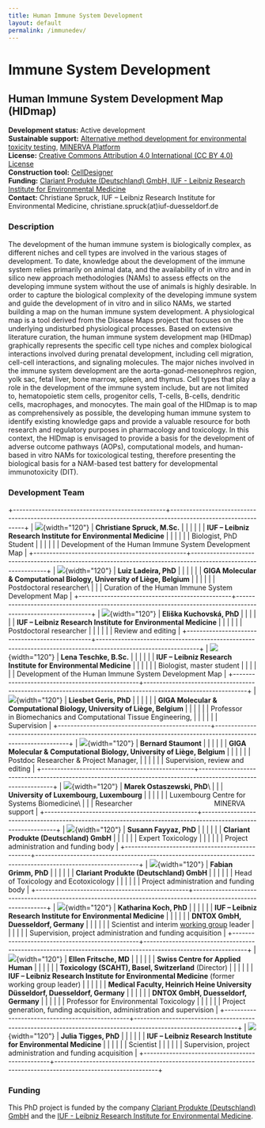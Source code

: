 ```yaml
---
title: Human Immune System Development
layout: default
permalink: /immunedev/
---
```


# Immune System Development

## Human Immune System Development Map (HIDmap)

**Development status:** Active development\
**Sustainable support:** [Alternative method development for environmental toxicity testing](https://iuf-duesseldorf.de/forschung/arbeitsgruppen/ag-koch/), [MINERVA Platform](https://minerva.pages.uni.lu/)\
**License:** [Creative Commons Attribution 4.0 International (CC BY 4.0) License](https://creativecommons.org/licenses/by/4.0/)\
**Construction tool:** [CellDesigner](https://www.celldesigner.org/)\
**Funding:** [Clariant Produkte (Deutschland) GmbH, IUF - Leibniz Research Institute for Environmental Medicine](https://www.clariant.com/de/Corporate)\
**Contact:** Christiane Spruck, IUF – Leibniz Research Institute for Environmental Medicine, christiane.spruck(at)iuf-duesseldorf.de

### Description

The development of the human immune system is biologically complex, as different niches and cell types are involved in the various stages of development. To date, knowledge about the development of the immune system relies primarily on animal data, and the availability of in vitro and in silico new approach methodologies (NAMs) to assess effects on the developing immune system without the use of animals is highly desirable. In order to capture the biological complexity of the developing immune system and guide the development of in vitro and in silico NAMs, we started building a map on the human immune system development. A physiological map is a tool derived from the Disease Maps project that focuses on the underlying undisturbed physiological processes. Based on extensive literature curation, the human immune system development map (HIDmap) graphically represents the specific cell type niches and complex biological interactions involved during prenatal development, including cell migration, cell-cell interactions, and signaling molecules. The major niches involved in the immune system development are the aorta-gonad-mesonephros region, yolk sac, fetal liver, bone marrow, spleen, and thymus. Cell types that play a role in the development of the immune system include, but are not limited to, hematopoietic stem cells, progenitor cells, T-cells, B-cells, dendritic cells, macrophages, and monocytes. The main goal of the HIDmap is to map as comprehensively as possible, the developing human immune system to identify existing knowledge gaps and provide a valuable resource for both research and regulatory purposes in pharmacology and toxicology. In this context, the HIDmap is envisaged to provide a basis for the development of adverse outcome pathways (AOPs), computational models, and human-based in vitro NAMs for toxicological testing, therefore presenting the biological basis for a NAM-based test battery for developmental immunotoxicity (DIT).

### **Development Team**

+------------------------------------------------+--------------------------------------------------------------------------------------------------------------+
| ![](images/ChristianeSpruck.jpg){width="120"}  | **Christiane Spruck, M.Sc.**                                                                                 |
|                                                |                                                                                                              |
|                                                | **IUF – Leibniz Research Institute for Environmental Medicine**                                              |
|                                                |                                                                                                              |
|                                                | Biologist, PhD Student                                                                                       |
|                                                |                                                                                                              |
|                                                | Development of the Human Immune System Development Map                                                       |
+------------------------------------------------+--------------------------------------------------------------------------------------------------------------+
| ![](images/LuizLadeira.jpg){width="120"}       | **Luiz Ladeira, PhD**                                                                                        |
|                                                |                                                                                                              |
|                                                | **GIGA Molecular & Computational Biology, University of Liège, Belgium**                                     |
|                                                |                                                                                                              |
|                                                | Postdoctoral researcher\                                                                                     |
|                                                | Curation of the Human Immune System Development Map                                                          |
+------------------------------------------------+--------------------------------------------------------------------------------------------------------------+
| ![](images/EliskaKuchovska.jpg){width="120"}   | **Eliška Kuchovská, PhD**                                                                                    |
|                                                |                                                                                                              |
|                                                | **IUF – Leibniz Research Institute for Environmental Medicine**                                              |
|                                                |                                                                                                              |
|                                                | Postdoctoral researcher                                                                                      |
|                                                |                                                                                                              |
|                                                | Review and editing                                                                                           |
+------------------------------------------------+--------------------------------------------------------------------------------------------------------------+
| ![](images/LenaTeschke.jpg){width="120"}       | **Lena Teschke, B.Sc.**                                                                                      |
|                                                |                                                                                                              |
|                                                | **IUF – Leibniz Research Institute for Environmental Medicine**                                              |
|                                                |                                                                                                              |
|                                                | Biologist, master student                                                                                    |
|                                                |                                                                                                              |
|                                                | Development of the Human Immune System Development Map                                                       |
+------------------------------------------------+--------------------------------------------------------------------------------------------------------------+
| ![](images/LiesbetGeris.jpg){width="120"}      | **Liesbet Geris, PhD**                                                                                       |
|                                                |                                                                                                              |
|                                                | **GIGA Molecular & Computational Biology, University of Liège, Belgium**                                     |
|                                                |                                                                                                              |
|                                                | Professor in Biomechanics and Computational Tissue Engineering,                                              |
|                                                |                                                                                                              |
|                                                | Supervision                                                                                                  |
+------------------------------------------------+--------------------------------------------------------------------------------------------------------------+
| ![](images/BernardStaumont.jpg){width="120"}   | **Bernard Staumont**                                                                                         |
|                                                |                                                                                                              |
|                                                | **GIGA Molecular & Computational Biology, University of Liège, Belgium**                                     |
|                                                |                                                                                                              |
|                                                | Postdoc Researcher & Project Manager,                                                                        |
|                                                |                                                                                                              |
|                                                | Supervision, review and editing                                                                              |
+------------------------------------------------+--------------------------------------------------------------------------------------------------------------+
| ![](images/MarekOstaszewski1.jpg){width="120"} | **Marek Ostaszewski, PhD**\                                                                                  |
|                                                | **University of Luxembourg, Luxembourg**                                                                     |
|                                                |                                                                                                              |
|                                                | Luxembourg Centre for Systems Biomedicine\                                                                   |
|                                                | Researcher                                          MINERVA support                                          |
+------------------------------------------------+--------------------------------------------------------------------------------------------------------------+
| ![](images/SusannFayyaz.jpg){width="120"}      | **Susann Fayyaz, PhD**                                                                                       |
|                                                |                                                                                                              |
|                                                | **Clariant Produkte (Deutschland) GmbH**                                                                     |
|                                                |                                                                                                              |
|                                                | Expert Toxicology                                                                                            |
|                                                |                                                                                                              |
|                                                | Project administration and funding body                                                                      |
+------------------------------------------------+--------------------------------------------------------------------------------------------------------------+
| ![](images/FabianGrimm.jpg){width="120"}       | **Fabian Grimm, PhD**                                                                                        |
|                                                |                                                                                                              |
|                                                | **Clariant Produkte (Deutschland) GmbH**                                                                     |
|                                                |                                                                                                              |
|                                                | Head of Toxicology and Ecotoxicology                                                                         |
|                                                |                                                                                                              |
|                                                | Project administration and funding body                                                                      |
+------------------------------------------------+--------------------------------------------------------------------------------------------------------------+
| ![](images/KatharinaKoch.jpg){width="120"}     | **Katharina Koch, PhD**                                                                                      |
|                                                |                                                                                                              |
|                                                | **IUF – Leibniz Research Institute for Environmental Medicine**                                              |
|                                                |                                                                                                              |
|                                                | **DNTOX GmbH, Duesseldorf, Germany**                                                                         |
|                                                |                                                                                                              |
|                                                | Scientist and interim [working group](https://iuf-duesseldorf.de/en/research/working-groups/wg-koch/) leader |
|                                                |                                                                                                              |
|                                                | Supervision, project administration and funding acquisition                                                  |
+------------------------------------------------+--------------------------------------------------------------------------------------------------------------+
| ![](images/EllenFritsche.jpg){width="120"}     | **Ellen Fritsche, MD**                                                                                       |
|                                                |                                                                                                              |
|                                                | **Swiss Centre for Applied Human**                                                                           |
|                                                |                                                                                                              |
|                                                | **Toxicology (SCAHT), Basel, Switzerland** (Director)                                                        |
|                                                |                                                                                                              |
|                                                | **IUF – Leibniz Research Institute for Environmental Medicine** (former working group leader)                |
|                                                |                                                                                                              |
|                                                | **Medical Faculty, Heinrich Heine University Düsseldorf, Duesseldorf, Germany**                              |
|                                                |                                                                                                              |
|                                                | **DNTOX GmbH, Duesseldorf, Germany**                                                                         |
|                                                |                                                                                                              |
|                                                | Professor for Environmental Toxicology                                                                       |
|                                                |                                                                                                              |
|                                                | Project generation, funding acquisition, administration and supervision                                      |
+------------------------------------------------+--------------------------------------------------------------------------------------------------------------+
| ![](images/JuliaTigges.jpg){width="120"}       | **Julia Tigges, PhD**                                                                                        |
|                                                |                                                                                                              |
|                                                | **IUF – Leibniz Research Institute for Environmental Medicine**                                              |
|                                                |                                                                                                              |
|                                                | Scientist                                                                                                    |
|                                                |                                                                                                              |
|                                                | Supervision, project administration and funding acquisition                                                  |
+------------------------------------------------+--------------------------------------------------------------------------------------------------------------+

### Funding

This PhD project is funded by the company [Clariant Produkte (Deutschland) GmbH](https://www.clariant.com/de/Corporate) and the [IUF - Leibniz Research Institute for Environmental Medicine](https://iuf-duesseldorf.de/en/).
